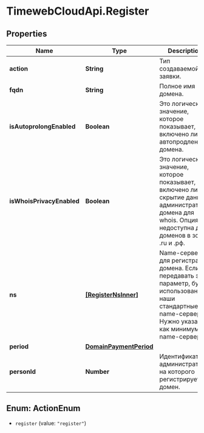 # TimewebCloudApi.Register

## Properties

Name | Type | Description | Notes
------------ | ------------- | ------------- | -------------
**action** | **String** | Тип создаваемой заявки. | 
**fqdn** | **String** | Полное имя домена. | 
**isAutoprolongEnabled** | **Boolean** | Это логическое значение, которое показывает, включено ли автопродление домена. | [optional] 
**isWhoisPrivacyEnabled** | **Boolean** | Это логическое значение, которое показывает, включено ли скрытие данных администратора домена для whois. Опция недоступна для доменов в зонах .ru и .рф. | [optional] 
**ns** | [**[RegisterNsInner]**](RegisterNsInner.md) | Name-серверы для регистрации домена. Если не передавать этот параметр, будут использованы наши стандартные name-серверы. Нужно указать как минимум 2 name-сервера. | [optional] 
**period** | [**DomainPaymentPeriod**](DomainPaymentPeriod.md) |  | [optional] 
**personId** | **Number** | Идентификатор администратора, на которого регистрируется домен. | 



## Enum: ActionEnum


* `register` (value: `"register"`)




